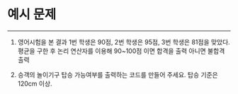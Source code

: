 # 예시 문제

---

1. 영어시험을 본 결과 1번 학생은 90점, 2번 학생은 95점, 3번 학생은 81점을 맞았다.
   평균을 구한 후 논리 연산자를 이용해 90~100점 이면 합격을 출력
   아니면 불합격 출력


2. 승객의 놀이기구 탑승 가능여부를 출력하는 코드를 만들어 주세요.
   탑승 기준은 120cm 이상.